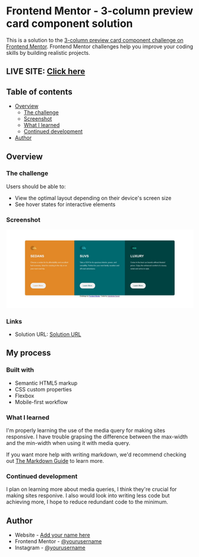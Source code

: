 # Frontend Mentor - 3-column preview card component solution

This is a solution to the [3-column preview card component challenge on Frontend Mentor](https://www.frontendmentor.io/challenges/3column-preview-card-component-pH92eAR2-). Frontend Mentor challenges help you improve your coding skills by building realistic projects. 

## LIVE SITE: [Click here](https://gb0ye.github.io/Front-End-Mentor-Projects/3%20column%20preview%20card/)

## Table of contents

- [Overview](#overview)
  - [The challenge](#the-challenge)
  - [Screenshot](#screenshot)
  - [What I learned](#what-i-learned)
  - [Continued development](#continued-development)
- [Author](#author)


## Overview

### The challenge

Users should be able to:

- View the optimal layout depending on their device's screen size
- See hover states for interactive elements

### Screenshot

![](./Screenshot.jpeg)

### Links

- Solution URL: [Solution URL](https://github.com/gb0ye/Front-End-Mentor-Projects/tree/a503e488b07335d8321e0c4d5177ce8f67f8bad9/3%20column%20preview%20card)


## My process

### Built with

- Semantic HTML5 markup
- CSS custom properties
- Flexbox
- Mobile-first workflow

### What I learned

I'm properly learning the use of the media query for making sites responsive. I have trouble grapsing the difference between the max-width and the min-width when using it with media query.


If you want more help with writing markdown, we'd recommend checking out [The Markdown Guide](https://www.markdownguide.org/) to learn more.


### Continued development

I plan on learning more about media queries, I think they're crucial for making sites responive. I also would look into writing less code but achieving more, I hope to reduce redundant code to the minimum.

## Author

- Website - [Add your name here](https://www.your-site.com)
- Frontend Mentor - [@yourusername](https://www.frontendmentor.io/profile/yourusername)
- Instagram - [@yourusername](https://www.twitter.com/yourusername)


